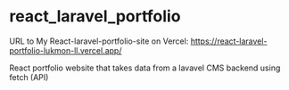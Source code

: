 # react_laravel_portfolio

URL to My React-laravel-portfolio-site on Vercel: https://react-laravel-portfolio-lukmon-ll.vercel.app/

React portfolio website that takes data from a lavavel CMS backend using fetch (API)

